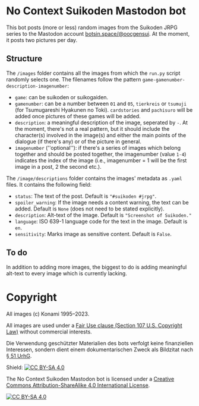 # No Context Suikoden Mastodon bot
This bot posts (more or less) random images from the Suikoden JRPG series to the Mastodon account <a rel="me" href="https://botsin.space/@oocgensui">botsin.space/@oocgensui</a>. At the moment, it posts two pictures per day.

## Structure

The `/images` folder contains all the images from which the `run.py` script randomly selects one. The filenames follow the pattern `game-gamenumber-description-imagenumber`:
* `game`: can be suikoden or suikogaiden. 
* `gamenumber`: can be a number between `01` and `05`, `tierkreis` or `tsumuji` (for Tsumugareshi Hyakunen no Toki). `cardstories` and `pachisuro` will be added once pictures of these games will be added.
* `description`: a meaningful description of the image, seperated by `-`. At the moment, there's not a real pattern, but it should include the character(s) involved in the image(s) and either the main points of the dialogue (if there's any) or of the picture in general.
* `imagenumber` (''optional''): if there's a series of images which belong together and should be posted together, the imagenumber (value `1-4`) indicates the index of the image (i.e., imagenumber = 1 will be the first image in a post, 2 the second etc.).

The `/image/descriptions` folder contains the images' metadata as `.yaml` files. It contains the following field:
* `status`: The text of the post. Default is `"#suikoden #jrpg"`.
* `spoiler_warning`: If the image needs a content warning, the text can be added. Default is `None` (does not need to be stated explicitly).
* `description`: Alt-text of the image. Default is `"Screenshot of Suikoden."`
* `language`: ISO 639-1 language code for the text in the image. Default is `en`.
* `sensitivity`: Marks image as sensitive content. Default is `False`.

## To do

In addition to adding more images, the biggest to do is adding meaningful alt-text to every image which is currently lacking.

# Copyright 

All images (c) Konami 1995–2023. 

All images are used under a [Fair Use clause (Section 107 U.S. Copyright Law)](https://www.copyright.gov/title17/92chap1.html#107) without commercial interests.

Die Verwendung geschützter Materialien des bots verfolgt keine finanziellen Interessen, sondern dient einem dokumentarischen Zweck als Bildzitat nach [§ 51 UrhG](https://www.gesetze-im-internet.de/urhg/__51.html). 

Shield: [![CC BY-SA 4.0][cc-by-sa-shield]][cc-by-sa]

The No Context Suikoden Mastodon bot is licensed under a
[Creative Commons Attribution-ShareAlike 4.0 International License][cc-by-sa].

[![CC BY-SA 4.0][cc-by-sa-image]][cc-by-sa]

[cc-by-sa]: http://creativecommons.org/licenses/by-sa/4.0/
[cc-by-sa-image]: https://licensebuttons.net/l/by-sa/4.0/88x31.png
[cc-by-sa-shield]: https://img.shields.io/badge/License-CC%20BY--SA%204.0-lightgrey.svg
